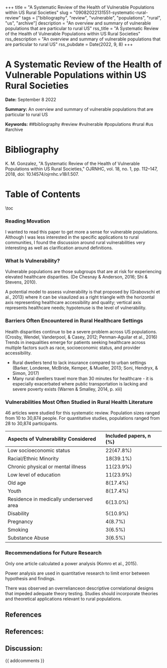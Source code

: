 +++
title = "A Systematic Review of the Health of Vulnerable Populations within US Rural Societies"
slug = "09082022131551-systematic-rural-review"
tags = ["bibliography", "review", "vulnerable", "populations", "rural", "us", "archive"]
description = "An overview and summary of vulnerable populations that are particular to rural US"
rss_title = "A Systematic Review of the Health of Vulnerable Populations within US Rural Societies"
rss_description = "An overview and summary of vulnerable populations that are particular to rural US"
rss_pubdate = Date(2022, 9, 8)
+++



A Systematic Review of the Health of Vulnerable Populations within US Rural Societies
=========

**Date:** September 8 2022

**Summary:** An overview and summary of vulnerable populations that are particular to rural US

**Keywords:** ##bibliography #review #vulnerable #populations #rural #us  #archive

Bibliography
==========

K. M. Gonzalez, "A Systematic Review of the Health of Vulnerable Populations within US Rural Societies," OJRNHC, vol. 18, no. 1, pp. 112–147, 2018, doi: 10.14574/ojrnhc.v18i1.507.

Table of Contents
=========

\toc

### Reading Movation

I wanted to read this paper to get more a sense for vulnerable populations. Although I was less interested in the specific applications to rural communities, I found the discussion around rural vulnerabilities very interesting as well as clarification around definitions.

### What Is Vulnerability?

Vulnerable populations are those subgroups that are at risk for experiencing elevated healthcare disparities. (De Chesnay & Anderson, 2016; Shi & Stevens, 2010).

A potential model to assess vulnerability is that proposed by (Grabovschi et al., 2013) where it can be visaulized as a right triangle with the horizontal axis representing healthcare accessibility and quality; vertical axis represents healthcare needs; hypotenuse is the level of vulnerability.

### Barriers Often Encountered in Rural Healthcare Settings

Health disparities continue to be a severe problem across US populations. (Crosby, Wendel, Vanderpool, & Casey, 2012; Penman-Aguilar et al., 2016) Trends in inequalities emerge for patients seeking healthcare across multiple factors such as race, socioeconomic status, and provider accessibility.

  * Rural dwellers tend to lack insurance compared to urban settings (Barker, Londeree, McBride, Kemper, & Mueller, 2013; Soni, Hendryx, & Simon, 2017)
  * Many rural dwellers travel more than 30 minutes for healthcare - it is especially exacerbated where public transportation is lacking and severe poverty exists (Warren & Smalley, 2014, p. xiii)

### Vulnerabilities Most Often Studied in Rural Health Literature

46 articles were studied for this systematic review. Population sizes ranged from 10 to 30,874 people. For quantitative studies, populations ranged from 28 to 30,874 participants.

| Aspects of Vulnerability Considered     | Included papers, n (%) |
|:--------------------------------------- |:---------------------- |
| Low socioeconomic status                | 22(47.8%)              |
| Racial/Ethnic Minority                  | 18(39.1%)              |
| Chronic physical or mental illness      | 11(23.9%)              |
| Low level of education                  | 11(23.9%)              |
| Old age                                 | 8(17.4%)               |
| Youth                                   | 8(17.4%)               |
| Residence in medically underserved area | 6(13.0%)               |
| Disability                              | 5(10.9%)               |
| Pregnancy                               | 4(8.7%)                |
| Smoking                                 | 3(6.5%)                |
| Substance Abuse                         | 3(6.5%)                |

### Recommendations for Future Research

Only one article calculated a power analysis (Komro et al., 2015).

Power analysis are used in quantitative research to limit error between hypothesis and findings.

There was observed an overrelianceon descriptive correlational designs that impeded adequate theory testing. Studies should incorporate theories and theoretical applications relevant to rural populations.

## References

## References:
## Discussion: 

{{ addcomments }}
